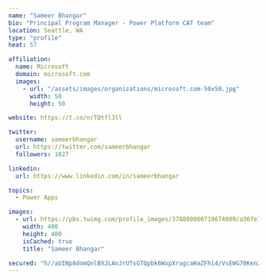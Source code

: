 ```yaml
---
name: "Sameer Bhangar"
bio: "Principal Program Manager - Power Platform CAT team"
location: Seattle, WA
type: "profile"
heat: 57

affiliation:
  name: Microsoft
  domain: microsoft.com
  images:
    - url: "/assets/images/organizations/microsoft.com-50x50.jpg"
      width: 50
      height: 50

website: https://t.co/nrTQtfl3ll

twitter:
  username: sameerbhangar
  url: https://twitter.com/sameerbhangar
  followers: 1027

linkedin:
  url: https://www.linkedin.com/in/sameerbhangar

topics:
  - Power Apps

images:
  - url: https://pbs.twimg.com/profile_images/378800000719674009/a36fe7ddfab1778b76e5793772e43798_400x400.jpeg
    width: 400
    height: 400
    isCached: true
    title: "Sameer Bhangar"

secured: "h//aUINp8domQnlBXJLAnJrUTsGTQpbk6WxpXrugcaHaZFhi4/VsEWG70Ken2izEtmfEsspA1gktnGcIFndK7gGHne8bdswJWHiEbfCSJBpGguHabknOFW4oQvV9v2xRzszj7oJsQaXYcwEBWo4kRS3ul5+d3g/npFbrnaG0j6dx6dshdOdK0nXe5MXltnLL/TRoqt+O3Ba7sbgYBoO4IfIZ8Mm48YlACjhXEkIGboOqza1/KxKYG7jnsYDn66zNeuFGztLV0MxJh5Age2KSZDNLPoOuk3tX/fJKA02ehw6mh6/fZYgAiWWqzTIS+TrnyRnBbpC+GhEUUuLQkJNt9OO/vrFCiBErobTUYqEX6ipAO0DmmRfWjYKIz73TgN6xXcG/s90EU+lbMDEuo5OzLk0782zGOrMRO+z2M9dzAGc=;TJY5nXzWc+iDY7ZMw4jW5A=="
---
```


